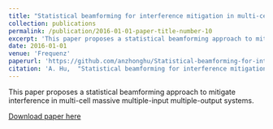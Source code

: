 ```yaml
---
title: "Statistical beamforming for interference mitigation in multi-cell massive MIMO systems"
collection: publications
permalink: /publication/2016-01-01-paper-title-number-10
excerpt: 'This paper proposes a statistical beamforming approach to mitigate interference in multi-cell massive multiple-input multiple-output systems.'
date: 2016-01-01
venue: 'Frequenz'
paperurl: 'https://github.com/anzhonghu/Statistical-beamforming-for-interference-mitigation-in-multi-cell-massive-MIMO-systems'
citation: 'A. Hu,  "Statistical beamforming for interference mitigation in multi-cell massive MIMO systems," <i>Frequenz</i>, vol. 70, no. 1-2, pp. 47-56, Jan. 2016.'
---
```

This paper proposes a statistical beamforming approach to mitigate interference in multi-cell massive multiple-input multiple-output systems.

[Download paper here](https://github.com/anzhonghu/Statistical-beamforming-for-interference-mitigation-in-multi-cell-massive-MIMO-systems)
